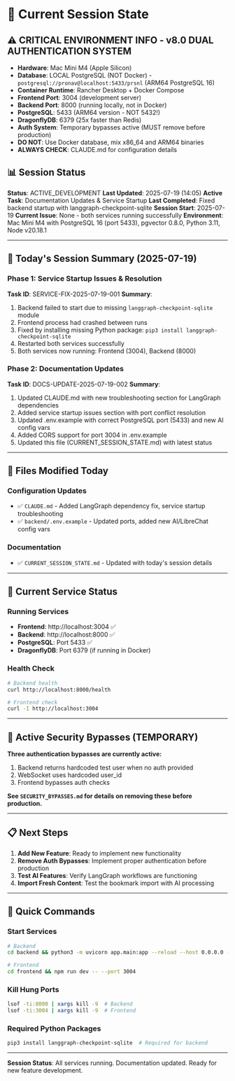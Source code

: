 # 🔄 Current Session State

## ⚠️ CRITICAL ENVIRONMENT INFO - v8.0 DUAL AUTHENTICATION SYSTEM
- **Hardware**: Mac Mini M4 (Apple Silicon)
- **Database**: LOCAL PostgreSQL (NOT Docker) - `postgresql://pronav@localhost:5433/prsnl` (ARM64 PostgreSQL 16)
- **Container Runtime**: Rancher Desktop + Docker Compose
- **Frontend Port**: 3004 (development server)
- **Backend Port**: 8000 (running locally, not in Docker)
- **PostgreSQL**: 5433 (ARM64 version - NOT 5432!)
- **DragonflyDB**: 6379 (25x faster than Redis)
- **Auth System**: Temporary bypasses active (MUST remove before production)
- **DO NOT**: Use Docker database, mix x86_64 and ARM64 binaries
- **ALWAYS CHECK**: CLAUDE.md for configuration details

## 📊 Session Status
**Status**: ACTIVE_DEVELOPMENT
**Last Updated**: 2025-07-19 (14:05)
**Active Task**: Documentation Updates & Service Startup
**Last Completed**: Fixed backend startup with langgraph-checkpoint-sqlite
**Session Start**: 2025-07-19
**Current Issue**: None - both services running successfully
**Environment**: Mac Mini M4 with PostgreSQL 16 (port 5433), pgvector 0.8.0, Python 3.11, Node v20.18.1

---

## 🎯 Today's Session Summary (2025-07-19)

### Phase 1: Service Startup Issues & Resolution
**Task ID**: SERVICE-FIX-2025-07-19-001
**Summary**: 
1. Backend failed to start due to missing `langgraph-checkpoint-sqlite` module
2. Frontend process had crashed between runs
3. Fixed by installing missing Python package: `pip3 install langgraph-checkpoint-sqlite`
4. Restarted both services successfully
5. Both services now running: Frontend (3004), Backend (8000)

### Phase 2: Documentation Updates
**Task ID**: DOCS-UPDATE-2025-07-19-002
**Summary**:
1. Updated CLAUDE.md with new troubleshooting section for LangGraph dependencies
2. Added service startup issues section with port conflict resolution
3. Updated .env.example with correct PostgreSQL port (5433) and new AI config vars
4. Added CORS support for port 3004 in .env.example
5. Updated this file (CURRENT_SESSION_STATE.md) with latest status

---

## 📁 Files Modified Today

### Configuration Updates
- ✅ `CLAUDE.md` - Added LangGraph dependency fix, service startup troubleshooting
- ✅ `backend/.env.example` - Updated ports, added new AI/LibreChat config vars

### Documentation
- ✅ `CURRENT_SESSION_STATE.md` - Updated with today's session details

---

## 🚀 Current Service Status

### Running Services
- **Frontend**: http://localhost:3004 ✅
- **Backend**: http://localhost:8000 ✅
- **PostgreSQL**: Port 5433 ✅
- **DragonflyDB**: Port 6379 (if running in Docker)

### Health Check
```bash
# Backend health
curl http://localhost:8000/health

# Frontend check
curl -I http://localhost:3004
```

---

## 🚨 Active Security Bypasses (TEMPORARY)

**Three authentication bypasses are currently active:**
1. Backend returns hardcoded test user when no auth provided
2. WebSocket uses hardcoded user_id  
3. Frontend bypasses auth checks

**See `SECURITY_BYPASSES.md` for details on removing these before production.**

---

## 📋 Next Steps

1. **Add New Feature**: Ready to implement new functionality
2. **Remove Auth Bypasses**: Implement proper authentication before production
3. **Test AI Features**: Verify LangGraph workflows are functioning
4. **Import Fresh Content**: Test the bookmark import with AI processing

---

## 🔧 Quick Commands

### Start Services
```bash
# Backend
cd backend && python3 -m uvicorn app.main:app --reload --host 0.0.0.0 --port 8000

# Frontend  
cd frontend && npm run dev -- --port 3004
```

### Kill Hung Ports
```bash
lsof -ti:8000 | xargs kill -9  # Backend
lsof -ti:3004 | xargs kill -9  # Frontend
```

### Required Python Packages
```bash
pip3 install langgraph-checkpoint-sqlite  # Required for backend
```

---

**Session Status**: All services running. Documentation updated. Ready for new feature development.